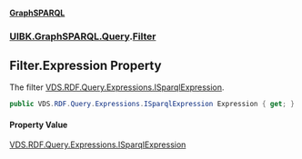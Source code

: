 #### [GraphSPARQL](./index.md 'index')
### [UIBK.GraphSPARQL.Query](./UIBK-GraphSPARQL-Query.md 'UIBK.GraphSPARQL.Query').[Filter](./UIBK-GraphSPARQL-Query-Filter.md 'UIBK.GraphSPARQL.Query.Filter')
## Filter.Expression Property
The filter [VDS.RDF.Query.Expressions.ISparqlExpression](https://docs.microsoft.com/en-us/dotnet/api/VDS.RDF.Query.Expressions.ISparqlExpression 'VDS.RDF.Query.Expressions.ISparqlExpression').  
```csharp
public VDS.RDF.Query.Expressions.ISparqlExpression Expression { get; }
```
#### Property Value
[VDS.RDF.Query.Expressions.ISparqlExpression](https://docs.microsoft.com/en-us/dotnet/api/VDS.RDF.Query.Expressions.ISparqlExpression 'VDS.RDF.Query.Expressions.ISparqlExpression')  
